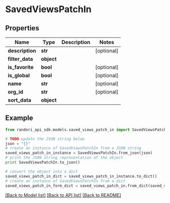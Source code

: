 # SavedViewsPatchIn


## Properties

Name | Type | Description | Notes
------------ | ------------- | ------------- | -------------
**description** | **str** |  | [optional] 
**filter_data** | **object** |  | 
**is_favorite** | **bool** |  | [optional] 
**is_global** | **bool** |  | [optional] 
**name** | **str** |  | [optional] 
**org_id** | **str** |  | [optional] 
**sort_data** | **object** |  | 

## Example

```python
from randori_api_sdk.models.saved_views_patch_in import SavedViewsPatchIn

# TODO update the JSON string below
json = "{}"
# create an instance of SavedViewsPatchIn from a JSON string
saved_views_patch_in_instance = SavedViewsPatchIn.from_json(json)
# print the JSON string representation of the object
print SavedViewsPatchIn.to_json()

# convert the object into a dict
saved_views_patch_in_dict = saved_views_patch_in_instance.to_dict()
# create an instance of SavedViewsPatchIn from a dict
saved_views_patch_in_form_dict = saved_views_patch_in.from_dict(saved_views_patch_in_dict)
```
[[Back to Model list]](../README.md#documentation-for-models) [[Back to API list]](../README.md#documentation-for-api-endpoints) [[Back to README]](../README.md)


